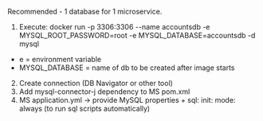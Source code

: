 Recommended - 1 database for 1 microservice.

1. Execute:
docker run -p 3306:3306 --name accountsdb -e MYSQL_ROOT_PASSWORD=root -e MYSQL_DATABASE=accountsdb -d mysql
 - e = environment variable
 - MYSQL_DATABASE = name of db to be created after image starts
2. Create connection (DB Navigator or other tool)
3. Add mysql-connector-j dependency to MS pom.xml
4. MS application.yml -> provide MySQL properties + sql: init: mode: always (to run sql scripts automatically)